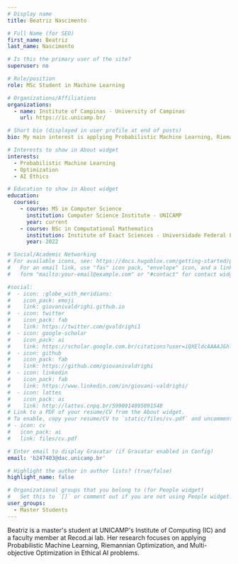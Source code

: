```yaml
---
# Display name
title: Beatriz Nascimento

# Full Name (for SEO)
first_name: Beatriz
last_name: Nascimento

# Is this the primary user of the site?
superuser: no

# Role/position
role: MSc Student in Machine Learning

# Organizations/Affiliations
organizations:
  - name: Institute of Campinas - University of Campinas
    url: https://ic.unicamp.br/

# Short bio (displayed in user profile at end of posts)
bio: My main interest is applying Probabilistic Machine Learning, Riemannian Optimization, and Multi-objective Optimization in Ethical AI problems.

# Interests to show in About widget
interests:
  - Probabilistic Machine Learning
  - Optimization
  - AI Ethics

# Education to show in About widget
education:
  courses:
    - course: MS in Computer Science
      institution: Computer Science Institute - UNICAMP
      year: current
    - course: BSc in Computational Mathematics
      institution: Institute of Exact Sciences - Universidade Federal Fluminense
      year: 2022

# Social/Academic Networking
# For available icons, see: https://docs.hugoblox.com/getting-started/page-builder/#icons
#   For an email link, use "fas" icon pack, "envelope" icon, and a link in the
#   form "mailto:your-email@example.com" or "#contact" for contact widget.

#social:
#  - icon: :globe_with_meridians:
#    icon_pack: emoji
#    link: giovanivaldrighi.github.io
#  - icon: twitter
#    icon_pack: fab
#    link: https://twitter.com/gvaldrighi1
#  - icon: google-scholar
#    icon_pack: ai
#    link: https://scholar.google.com.br/citations?user=iQXEldcAAAAJ&hl=pt-BR
#  - icon: github
#    icon_pack: fab
#    link: https://github.com/giovanivaldrighi
#  - icon: linkedin
#    icon_pack: fab
#    link: https://www.linkedin.com/in/giovani-valdrighi/
#  - icon: lattes
#    icon_pack: ai
#    link: http://lattes.cnpq.br/5990914095091548
# Link to a PDF of your resume/CV from the About widget.
# To enable, copy your resume/CV to `static/files/cv.pdf` and uncomment the lines below.
# - icon: cv
#   icon_pack: ai
#   link: files/cv.pdf

# Enter email to display Gravatar (if Gravatar enabled in Config)
email: 'b247403@dac.unicamp.br'

# Highlight the author in author lists? (true/false)
highlight_name: false

# Organizational groups that you belong to (for People widget)
#   Set this to `[]` or comment out if you are not using People widget.
user_groups:
  - Master Students
---
```

Beatriz is a master's student at UNICAMP's Institute of Computing (IC) and a faculty member at Recod.ai lab. Her research focuses on applying Probabilistic Machine Learning, Riemannian Optimization, and Multi-objective Optimization in Ethical AI problems.
